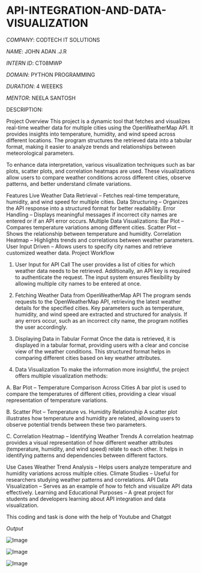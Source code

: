 # API-INTEGRATION-AND-DATA-VISUALIZATION

*COMPANY*: CODTECH IT SOLUTIONS

*NAME*: JOHN ADAN .J.R

*INTERN ID*: CT08MWP

*DOMAIN*: PYTHON PROGRAMMING

*DURATION*: 4 WEEEKS

*MENTOR*: NEELA SANTOSH


DESCRIPTION:

Project Overview
This project is a dynamic tool that fetches and visualizes real-time weather data for multiple cities using the OpenWeatherMap API. It provides insights into temperature, humidity, and wind speed across different locations. The program structures the retrieved data into a tabular format, making it easier to analyze trends and relationships between meteorological parameters.

To enhance data interpretation, various visualization techniques such as bar plots, scatter plots, and correlation heatmaps are used. These visualizations allow users to compare weather conditions across different cities, observe patterns, and better understand climate variations.

Features
Live Weather Data Retrieval – Fetches real-time temperature, humidity, and wind speed for multiple cities.
Data Structuring – Organizes the API response into a structured format for better readability.
Error Handling – Displays meaningful messages if incorrect city names are entered or if an API error occurs.
Multiple Data Visualizations:
Bar Plot – Compares temperature variations among different cities.
Scatter Plot – Shows the relationship between temperature and humidity.
Correlation Heatmap – Highlights trends and correlations between weather parameters.
User Input Driven – Allows users to specify city names and retrieve customized weather data.
Project Workflow
1. User Input for API Call
The user provides a list of cities for which weather data needs to be retrieved. Additionally, an API key is required to authenticate the request. The input system ensures flexibility by allowing multiple city names to be entered at once.

2. Fetching Weather Data from OpenWeatherMap API
The program sends requests to the OpenWeatherMap API, retrieving the latest weather details for the specified cities. Key parameters such as temperature, humidity, and wind speed are extracted and structured for analysis. If any errors occur, such as an incorrect city name, the program notifies the user accordingly.

3. Displaying Data in Tabular Format
Once the data is retrieved, it is displayed in a tabular format, providing users with a clear and concise view of the weather conditions. This structured format helps in comparing different cities based on key weather attributes.

4. Data Visualization
To make the information more insightful, the project offers multiple visualization methods:

A. Bar Plot – Temperature Comparison Across Cities
A bar plot is used to compare the temperatures of different cities, providing a clear visual representation of temperature variations.

B. Scatter Plot – Temperature vs. Humidity Relationship
A scatter plot illustrates how temperature and humidity are related, allowing users to observe potential trends between these two parameters.

C. Correlation Heatmap – Identifying Weather Trends
A correlation heatmap provides a visual representation of how different weather attributes (temperature, humidity, and wind speed) relate to each other. It helps in identifying patterns and dependencies between different factors.

Use Cases
Weather Trend Analysis – Helps users analyze temperature and humidity variations across multiple cities.
Climate Studies – Useful for researchers studying weather patterns and correlations.
API Data Visualization – Serves as an example of how to fetch and visualize API data effectively.
Learning and Educational Purposes – A great project for students and developers learning about API integration and data visualization.


This coding and task is done with the help of Youtube and Chatgpt


*Output*

![Image](https://github.com/user-attachments/assets/ed5806e4-7e85-4067-88ed-a82e82cbd9cb)

![Image](https://github.com/user-attachments/assets/6d6daa52-b70e-4c7f-a7fe-0deba053707d)

![Image](https://github.com/user-attachments/assets/2d4ce261-ba1b-459b-843f-880392fb4fa1)
